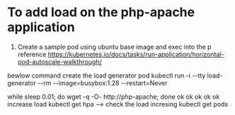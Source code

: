 # To add load on the php-apache application
1. Create a sample pod using ubuntu base image and exec into the p
reference   https://kubernetes.io/docs/tasks/run-application/horizontal-pod-autoscale-walkthrough/

bewlow command create the load generator pod
kubectl run -i --tty load-generator --rm --image=busybox:1.28 --restart=Never

while sleep 0.01; do wget -q -O- http://php-apache; done
ok ok ok ok ok   increase load
kubectl get hpa --> check the load incresing
kubectl get pods
